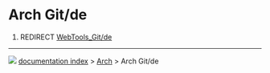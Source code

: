 # Arch Git/de
1.  REDIRECT [WebTools_Git/de](WebTools_Git/de.md)



---
![](images/Button_right.svg) [documentation index](../README.md) > [Arch](Arch_Workbench.md) > Arch Git/de
